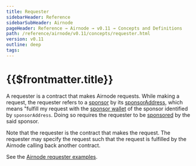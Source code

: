```yaml
---
title: Requester
sidebarHeader: Reference
sidebarSubHeader: Airnode
pageHeader: Reference → Airnode → v0.11 → Concepts and Definitions
path: /reference/airnode/v0.11/concepts/requester.html
version: v0.11
outline: deep
tags:
---
```


<VersionWarning/>

<PageHeader/>

<SearchHighlight/>

<FlexStartTag/>

# {{$frontmatter.title}}

A requester is a contract that makes Airnode requests. While making a request,
the requester refers to a
[sponsor](/reference/airnode/v0.11/concepts/sponsor.md) by its
[sponsorAddress](/reference/airnode/v0.11/concepts/sponsor.md#sponsoraddress),
which means "fulfill my request with the
[sponsor wallet](/reference/airnode/v0.11/concepts/sponsor.md#sponsorwallet) of
the sponsor identified by `sponsorAddress`. Doing so requires the requester to
be [sponsored](/reference/airnode/v0.11/concepts/sponsor.md) by the said
sponsor.

Note that the requester is the contract that makes the request. The requester
may specify the request such that the request is fulfilled by the Airnode
calling back another contract.

See the
[Airnode requester examples<ExternalLinkImage/>](https://github.com/api3dao/airnode/tree/v0.11/packages/airnode-examples/contracts).

<FlexEndTag/>
